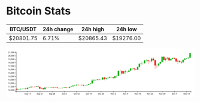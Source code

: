 # Bitcoin Stats

BTC/USDT|24h change|24h high|24h low|
|---|---|---|---|
|$20801.75|6.71%|$20865.43|$19276.00|

<img src="./chart.svg">

